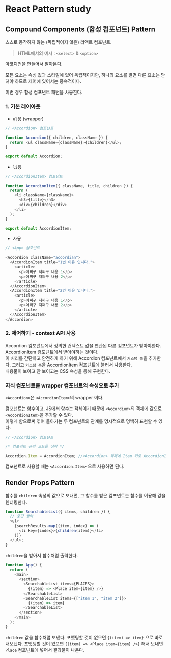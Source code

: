 # React Pattern study

## Compound Components (합성 컴포넌트) Pattern

스스로 동작하지 않는 (독립적이지 않은) 리액트 컴포넌트.

> HTML에서의 예시 : `<select>` & `<option>`

아코디언을 만들어서 알아본다.

모든 요소는 속성 값과 스타일에 있어 독립적이지만, 하나의 요소를 열면 다른 요소는 닫혀야 하므로 제어에 있어서는 종속적이다.

이런 경우 합성 컴포넌트 패턴을 사용한다.

### 1. 기본 레이아웃

- `ul`용 (wrapper)

```js
// <Accordion> 컴포넌트

function Accordion({ children, className }) {
  return <ul className={className}>{children}</ul>;
}

export default Accordion;
```

- `li`용

```js
// <AccordionItem> 컴포넌트

function AccordionItem({ className, title, children }) {
  return (
    <li className={className}>
      <h3>{title}</h3>
      <div>{children}</div>
    </li>
  );
}

export default AccordionItem;
```

- 사용

```js
// <App> 컴포넌트

<Accordion className="accordian">
  <AccordionItem title="1번 이유 입니다.">
    <article>
      <p>어쩌구 저쩌구 내용 1</p>
      <p>어쩌구 저쩌구 내용 2</p>
    </article>
  </AccordionItem>
  <AccordionItem title="2번 이유 입니다.">
    <article>
      <p>어쩌구 저쩌구 내용 1</p>
      <p>어쩌구 저쩌구 내용 2</p>
    </article>
  </AccordionItem>
</Accordion>
```

### 2. 제어하기 - context API 사용

Accordion 컴포넌트에서 정의한 컨텍스트 값을 연관된 다른 컴포넌트가 받아야한다.  
AccordionItem 컴포넌트에서 받아야하는 것이다.  
이 처리를 간단하고 안전하게 하기 위해 Accordion 컴포넌트에서 `커스텀 훅`을 추가한다.
그리고 `커스텀 훅`을 AccordionItem 컴포넌트에 불러서 사용한다.  
내용물이 보이고 안 보이고는 CSS 속성을 통해 구현한다.

### 자식 컴포넌트를 wrapper 컴포넌트의 속성으로 추가

`<Accordion>`은 `<AccordionItem>`의 wrapper 이다.

컴포넌트는 함수이고, JS에서 함수는 객체이기 때문에 `<Accordion>`의 객체에 값으로 `<AccordionItem>`을 추가할 수 있다.  
이렇게 함으로써 엮여 돌아가는 두 컴포넌트의 관계를 명시적으로 명백히 표현할 수 있다.

```js
// <Accordion> 컴포넌트

/* 컴포넌트 관련 코드들 생략 */

Accordion.Item = AccordionItem; //<Accordion> 객체에 Item 키로 AccordionItem이라는 값을 가지게 된다.
```

컴포넌트로 사용할 때는 `<Accordion.Item>` 으로 사용하면 된다.

## Render Props Pattern

함수를 `children` 속성의 값으로 보내면, 그 함수를 받은 컴포넌트는 함수를 이용해 값을 렌더링한다.

```js
function SearchableList({ items, children }) {
  // 중간 생략
  <ul>
    {searchResults.map((item, index) => (
      <li key={index}>{children(item)}</li>
    ))}
  </ul>;
}
```

`children`을 받아서 함수처럼 출력한다.

```js
function App() {
  return (
    <main>
      <section>
        <SearchableList items={PLACES}>
          {(item) => <Place item={item} />}
        </SearchableList>
        <SearchableList items={["item 1", "item 2"]}>
          {(item) => item}
        </SearchableList>
      </section>
    </main>
  );
}
```

`children` 값을 함수처럼 보낸다.
포맷팅할 것이 없으면 `{(item) => item}` 으로 바로 내보낸다.
포맷팅할 것이 있으면 `{(item) => <Place item={item} />}` 해서 보내면 `Place` 컴포넌트에 넣어서 결과물이 나온다.
